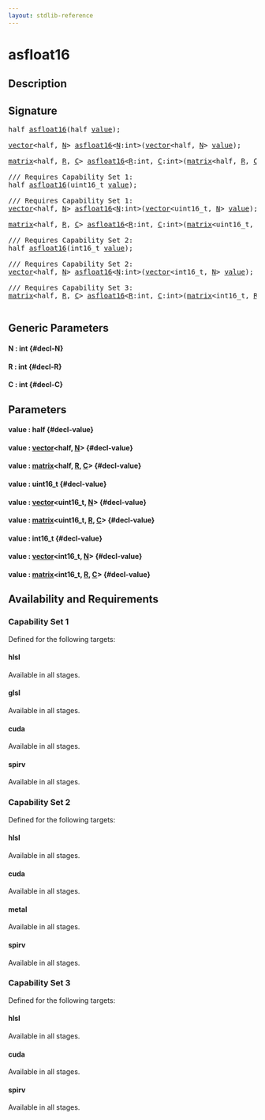 ```yaml
---
layout: stdlib-reference
---
```


# asfloat16

## Description





## Signature 

<pre>
<span class="code_keyword">half</span> <a href="/stdlib-reference/global-decls/asfloat16">asfloat16</a>(<span class="code_keyword">half</span> <a href="/stdlib-reference/global-decls/asfloat16#decl-value" class="code_param">value</a>);

<a href="/stdlib-reference/types/vector/index" class="code_type">vector</a>&lt;<span class="code_keyword">half</span>, <a href="/stdlib-reference/global-decls/asfloat16#decl-N" class="code_var">N</a>&gt; <a href="/stdlib-reference/global-decls/asfloat16">asfloat16</a>&lt;<a href="/stdlib-reference/global-decls/asfloat16#decl-N" class="code_var">N</a>:<span class="code_keyword">int</span>&gt;(<a href="/stdlib-reference/types/vector/index" class="code_type">vector</a>&lt;<span class="code_keyword">half</span>, <a href="/stdlib-reference/global-decls/asfloat16#decl-N" class="code_var">N</a>&gt; <a href="/stdlib-reference/global-decls/asfloat16#decl-value" class="code_param">value</a>);

<a href="/stdlib-reference/types/matrix/index" class="code_type">matrix</a>&lt;<span class="code_keyword">half</span>, <a href="/stdlib-reference/global-decls/asfloat16#decl-R" class="code_var">R</a>, <a href="/stdlib-reference/global-decls/asfloat16#decl-C" class="code_var">C</a>&gt; <a href="/stdlib-reference/global-decls/asfloat16">asfloat16</a>&lt;<a href="/stdlib-reference/global-decls/asfloat16#decl-R" class="code_var">R</a>:<span class="code_keyword">int</span>, <a href="/stdlib-reference/global-decls/asfloat16#decl-C" class="code_var">C</a>:<span class="code_keyword">int</span>&gt;(<a href="/stdlib-reference/types/matrix/index" class="code_type">matrix</a>&lt;<span class="code_keyword">half</span>, <a href="/stdlib-reference/global-decls/asfloat16#decl-R" class="code_var">R</a>, <a href="/stdlib-reference/global-decls/asfloat16#decl-C" class="code_var">C</a>&gt; <a href="/stdlib-reference/global-decls/asfloat16#decl-value" class="code_param">value</a>);

/// Requires Capability Set 1:
<span class="code_keyword">half</span> <a href="/stdlib-reference/global-decls/asfloat16">asfloat16</a>(uint16_t <a href="/stdlib-reference/global-decls/asfloat16#decl-value" class="code_param">value</a>);

/// Requires Capability Set 1:
<a href="/stdlib-reference/types/vector/index" class="code_type">vector</a>&lt;<span class="code_keyword">half</span>, <a href="/stdlib-reference/global-decls/asfloat16#decl-N" class="code_var">N</a>&gt; <a href="/stdlib-reference/global-decls/asfloat16">asfloat16</a>&lt;<a href="/stdlib-reference/global-decls/asfloat16#decl-N" class="code_var">N</a>:<span class="code_keyword">int</span>&gt;(<a href="/stdlib-reference/types/vector/index" class="code_type">vector</a>&lt;uint16_t, <a href="/stdlib-reference/global-decls/asfloat16#decl-N" class="code_var">N</a>&gt; <a href="/stdlib-reference/global-decls/asfloat16#decl-value" class="code_param">value</a>);

<a href="/stdlib-reference/types/matrix/index" class="code_type">matrix</a>&lt;<span class="code_keyword">half</span>, <a href="/stdlib-reference/global-decls/asfloat16#decl-R" class="code_var">R</a>, <a href="/stdlib-reference/global-decls/asfloat16#decl-C" class="code_var">C</a>&gt; <a href="/stdlib-reference/global-decls/asfloat16">asfloat16</a>&lt;<a href="/stdlib-reference/global-decls/asfloat16#decl-R" class="code_var">R</a>:<span class="code_keyword">int</span>, <a href="/stdlib-reference/global-decls/asfloat16#decl-C" class="code_var">C</a>:<span class="code_keyword">int</span>&gt;(<a href="/stdlib-reference/types/matrix/index" class="code_type">matrix</a>&lt;uint16_t, <a href="/stdlib-reference/global-decls/asfloat16#decl-R" class="code_var">R</a>, <a href="/stdlib-reference/global-decls/asfloat16#decl-C" class="code_var">C</a>&gt; <a href="/stdlib-reference/global-decls/asfloat16#decl-value" class="code_param">value</a>);

/// Requires Capability Set 2:
<span class="code_keyword">half</span> <a href="/stdlib-reference/global-decls/asfloat16">asfloat16</a>(int16_t <a href="/stdlib-reference/global-decls/asfloat16#decl-value" class="code_param">value</a>);

/// Requires Capability Set 2:
<a href="/stdlib-reference/types/vector/index" class="code_type">vector</a>&lt;<span class="code_keyword">half</span>, <a href="/stdlib-reference/global-decls/asfloat16#decl-N" class="code_var">N</a>&gt; <a href="/stdlib-reference/global-decls/asfloat16">asfloat16</a>&lt;<a href="/stdlib-reference/global-decls/asfloat16#decl-N" class="code_var">N</a>:<span class="code_keyword">int</span>&gt;(<a href="/stdlib-reference/types/vector/index" class="code_type">vector</a>&lt;int16_t, <a href="/stdlib-reference/global-decls/asfloat16#decl-N" class="code_var">N</a>&gt; <a href="/stdlib-reference/global-decls/asfloat16#decl-value" class="code_param">value</a>);

/// Requires Capability Set 3:
<a href="/stdlib-reference/types/matrix/index" class="code_type">matrix</a>&lt;<span class="code_keyword">half</span>, <a href="/stdlib-reference/global-decls/asfloat16#decl-R" class="code_var">R</a>, <a href="/stdlib-reference/global-decls/asfloat16#decl-C" class="code_var">C</a>&gt; <a href="/stdlib-reference/global-decls/asfloat16">asfloat16</a>&lt;<a href="/stdlib-reference/global-decls/asfloat16#decl-R" class="code_var">R</a>:<span class="code_keyword">int</span>, <a href="/stdlib-reference/global-decls/asfloat16#decl-C" class="code_var">C</a>:<span class="code_keyword">int</span>&gt;(<a href="/stdlib-reference/types/matrix/index" class="code_type">matrix</a>&lt;int16_t, <a href="/stdlib-reference/global-decls/asfloat16#decl-R" class="code_var">R</a>, <a href="/stdlib-reference/global-decls/asfloat16#decl-C" class="code_var">C</a>&gt; <a href="/stdlib-reference/global-decls/asfloat16#decl-value" class="code_param">value</a>);

</pre>

## Generic Parameters

#### N  : int {#decl-N}
#### R  : int {#decl-R}
#### C  : int {#decl-C}

## Parameters

#### value  : half {#decl-value}
#### value  : [vector](/stdlib-reference/types/vector/index)\<half, [N](/stdlib-reference/types/vector/index#decl-N)\> {#decl-value}
#### value  : [matrix](/stdlib-reference/types/matrix/index)\<half, [R](/stdlib-reference/types/matrix/index#decl-R), [C](/stdlib-reference/types/matrix/index#decl-C)\> {#decl-value}
#### value  : uint16\_t {#decl-value}
#### value  : [vector](/stdlib-reference/types/vector/index)\<uint16\_t, [N](/stdlib-reference/types/vector/index#decl-N)\> {#decl-value}
#### value  : [matrix](/stdlib-reference/types/matrix/index)\<uint16\_t, [R](/stdlib-reference/types/matrix/index#decl-R), [C](/stdlib-reference/types/matrix/index#decl-C)\> {#decl-value}
#### value  : int16\_t {#decl-value}
#### value  : [vector](/stdlib-reference/types/vector/index)\<int16\_t, [N](/stdlib-reference/types/vector/index#decl-N)\> {#decl-value}
#### value  : [matrix](/stdlib-reference/types/matrix/index)\<int16\_t, [R](/stdlib-reference/types/matrix/index#decl-R), [C](/stdlib-reference/types/matrix/index#decl-C)\> {#decl-value}

## Availability and Requirements

### Capability Set 1

Defined for the following targets:

#### hlsl
Available in all stages.

#### glsl
Available in all stages.

#### cuda
Available in all stages.

#### spirv
Available in all stages.


### Capability Set 2

Defined for the following targets:

#### hlsl
Available in all stages.

#### cuda
Available in all stages.

#### metal
Available in all stages.

#### spirv
Available in all stages.


### Capability Set 3

Defined for the following targets:

#### hlsl
Available in all stages.

#### cuda
Available in all stages.

#### spirv
Available in all stages.



